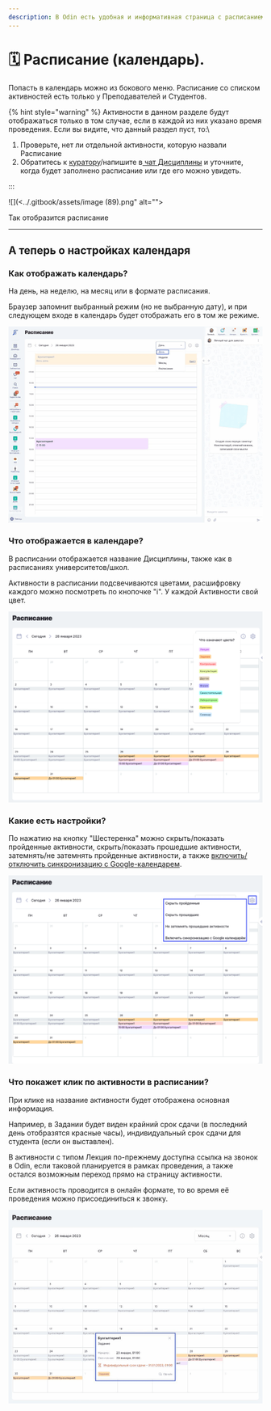 ```yaml
---
description: В Odin есть удобная и информативная страница с расписанием (календарем)
---
```


# 🗓️ Расписание (календарь).

Попасть в календарь можно из бокового меню.  Расписание со списком активностей есть только у Преподавателей и  Студентов.

{% hint style="warning" %}
Активности в данном разделе будут отображаться только в том случае, если в каждой из них указано время проведения. Если вы видите, что данный раздел пуст, то:\


1. Проверьте, нет ли отдельной активности, которую назвали Расписание
2. Обратитесь к [куратору](../gde-naiti-kuratora.md)/напишите в[ чат Дисциплины](../gde-naiti-chat-discipliny.md)  и уточните, когда будет заполнено расписание или где его можно увидеть.

:::

![](<../.gitbook/assets/image (89).png" alt=""><figcaption><p>Так отобразится расписание</p></figcaption></figure>

***

## А теперь о настройках календаря

### Как отображать календарь?

На день, на неделю, на месяц или в формате расписания. 

Браузер запомнит выбранный режим (но не выбранную дату), и при следующем входе в календарь будет отображать его в том же режиме.

![](<../.gitbook/assets/календарь 2.webp>)

### **Что отображается в календаре?**

В расписании отображается название Дисциплины,  также как в расписаниях университетов/школ.

Активности в расписании подсвечиваются цветами, расшифровку каждого можно посмотреть по кнопочке "i". У каждой Активности свой цвет.

![](<../.gitbook/assets/image (32).png>)

### Какие есть настройки?

По нажатию на кнопку "Шестеренка" можно скрыть/показать пройденные активности, скрыть/показать прошедшие активности, затемнять/не затемнять пройденные активности, а также [включить/отключить синхронизацию с Google-календарем](https://app.gitbook.com/s/fEAQaa7lpEa3qgwVTlEe/instrukcii-po-rabote/nastroika-sinkhronizacii-s-google-kalendarem).

![](<../.gitbook/assets/image (46).png>)

### Что покажет клик по активности в расписании?

При клике на название активности будет отображена основная информация.

Например, в Задании будет виден крайний срок сдачи (в последний день отобразятся красные часы), индивидуальный срок сдачи для студента (если он выставлен).

В активности с типом Лекция по-прежнему доступна ссылка на звонок в Odin, если таковой планируется в рамках проведения, а также остался возможным переход прямо на страницу активности.

Если активность проводится в онлайн формате, то во время её проведения можно присоединиться к звонку.

![](<../.gitbook/assets/Гифка с Gifius.ru-33333.gif>)

